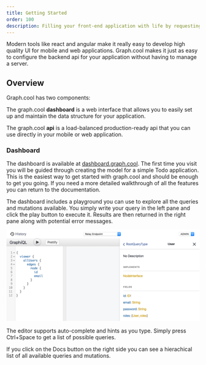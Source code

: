 ```yaml
---
title: Getting Started
order: 100
description: Filling your front-end application with life by requesting and changing data from a backend can be quite cumbersome. Graph.cool makes your life easier with two core components. In the dashboard you find an accessible UI helping you to define your data model or to interactively explore or modify the actual data. A GraphQL API serves as the connection between all your front-end apps and the graph.cool backend. It can be accessed as a Relay API or a Simple GraphQL API.
---
```


Modern tools like react and angular make it really easy to develop high quality UI for mobile and web applications. Graph.cool makes it just as easy to configure the backend api for your application without having to manage a server.

## Overview

Graph.cool has two components:

The graph.cool **dashboard** is a web interface that allows you to easily set up and maintain the data structure for your application.

The graph.cool **api** is a load-balanced production-ready api that you can use directly in your mobile or web application.

### Dashboard

The dashboard is available at [dashboard.graph.cool](https://dashboard.graph.cool). The first time you visit you will be guided through creating the model for a simple Todo application. This is the easiest way to get started with graph.cool and should be enough to get you going. If you need a more detailed walkthrough of all the features you can return to the documentation.

The dashboard includes a playground you can use to explore all the queries and mutations available. You simply write your query in the left pane and click the play button to execute it. Results are then returned in the right pane along with potential error messages.

![graph.cool playground](../../img/playground.png)

The editor supports auto-complete and hints as you type. Simply press Ctrl+Space to get a list of possible queries.

If you click on the Docs button on the right side you can see a hierachical list of all available queries and mutations.
